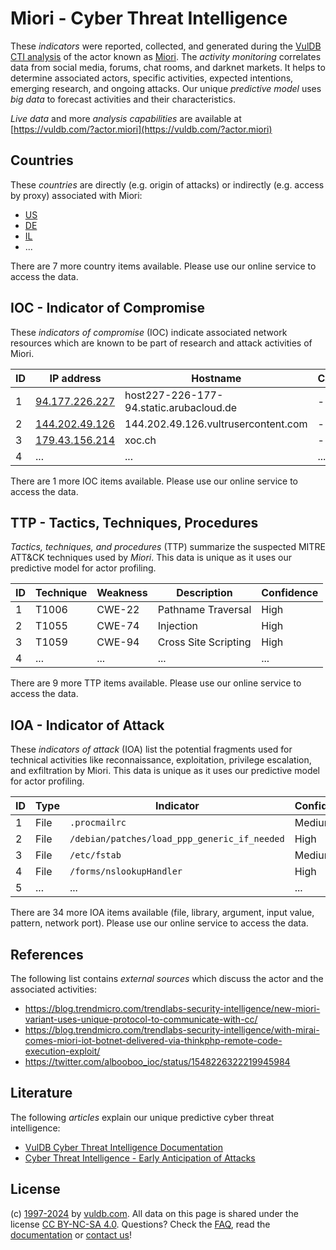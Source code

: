 # Miori - Cyber Threat Intelligence

These _indicators_ were reported, collected, and generated during the [VulDB CTI analysis](https://vuldb.com/?kb.cti) of the actor known as [Miori](https://vuldb.com/?actor.miori). The _activity monitoring_ correlates data from social media, forums, chat rooms, and darknet markets. It helps to determine associated actors, specific activities, expected intentions, emerging research, and ongoing attacks. Our unique _predictive model_ uses _big data_ to forecast activities and their characteristics.

_Live data_ and more _analysis capabilities_ are available at [https://vuldb.com/?actor.miori](https://vuldb.com/?actor.miori)

## Countries

These _countries_ are directly (e.g. origin of attacks) or indirectly (e.g. access by proxy) associated with Miori:

* [US](https://vuldb.com/?country.us)
* [DE](https://vuldb.com/?country.de)
* [IL](https://vuldb.com/?country.il)
* ...

There are 7 more country items available. Please use our online service to access the data.

## IOC - Indicator of Compromise

These _indicators of compromise_ (IOC) indicate associated network resources which are known to be part of research and attack activities of Miori.

ID | IP address | Hostname | Campaign | Confidence
-- | ---------- | -------- | -------- | ----------
1 | [94.177.226.227](https://vuldb.com/?ip.94.177.226.227) | host227-226-177-94.static.arubacloud.de | - | High
2 | [144.202.49.126](https://vuldb.com/?ip.144.202.49.126) | 144.202.49.126.vultrusercontent.com | - | High
3 | [179.43.156.214](https://vuldb.com/?ip.179.43.156.214) | xoc.ch | - | High
4 | ... | ... | ... | ...

There are 1 more IOC items available. Please use our online service to access the data.

## TTP - Tactics, Techniques, Procedures

_Tactics, techniques, and procedures_ (TTP) summarize the suspected MITRE ATT&CK techniques used by _Miori_. This data is unique as it uses our predictive model for actor profiling.

ID | Technique | Weakness | Description | Confidence
-- | --------- | -------- | ----------- | ----------
1 | T1006 | CWE-22 | Pathname Traversal | High
2 | T1055 | CWE-74 | Injection | High
3 | T1059 | CWE-94 | Cross Site Scripting | High
4 | ... | ... | ... | ...

There are 9 more TTP items available. Please use our online service to access the data.

## IOA - Indicator of Attack

These _indicators of attack_ (IOA) list the potential fragments used for technical activities like reconnaissance, exploitation, privilege escalation, and exfiltration by Miori. This data is unique as it uses our predictive model for actor profiling.

ID | Type | Indicator | Confidence
-- | ---- | --------- | ----------
1 | File | `.procmailrc` | Medium
2 | File | `/debian/patches/load_ppp_generic_if_needed` | High
3 | File | `/etc/fstab` | Medium
4 | File | `/forms/nslookupHandler` | High
5 | ... | ... | ...

There are 34 more IOA items available (file, library, argument, input value, pattern, network port). Please use our online service to access the data.

## References

The following list contains _external sources_ which discuss the actor and the associated activities:

* https://blog.trendmicro.com/trendlabs-security-intelligence/new-miori-variant-uses-unique-protocol-to-communicate-with-cc/
* https://blog.trendmicro.com/trendlabs-security-intelligence/with-mirai-comes-miori-iot-botnet-delivered-via-thinkphp-remote-code-execution-exploit/
* https://twitter.com/albooboo_ioc/status/1548226322219945984

## Literature

The following _articles_ explain our unique predictive cyber threat intelligence:

* [VulDB Cyber Threat Intelligence Documentation](https://vuldb.com/?kb.cti)
* [Cyber Threat Intelligence - Early Anticipation of Attacks](https://www.scip.ch/en/?labs.20201022)

## License

(c) [1997-2024](https://vuldb.com/?kb.changelog) by [vuldb.com](https://vuldb.com/?kb.about). All data on this page is shared under the license [CC BY-NC-SA 4.0](https://creativecommons.org/licenses/by-nc-sa/4.0/). Questions? Check the [FAQ](https://vuldb.com/?kb.faq), read the [documentation](https://vuldb.com/?kb) or [contact us](https://vuldb.com/?contact)!
